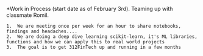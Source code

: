 *Work in Process (start date as of February 3rd).  Teaming up with classmate Romil.

    1.  We are meeting once per week for an hour to share notebooks, findings and headaches....
    2.  We are doing a deep dive learning scikit-learn, it's ML libraries, functions and how we can apply this to real world projects
    3.  The goal is to get 312FinTech up and running in a few months
